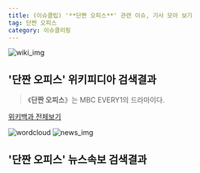 ```yaml
---
title: (이슈클립) '**단짠 오피스**' 관련 이슈, 기사 모아 보기
tag: 단짠 오피스
category: 이슈클리핑
---
```

![wiki_img](https://user-images.githubusercontent.com/42597476/44503234-41136a80-a6d0-11e8-9071-6fc6418eafe4.png)
## **'**단짠 오피스**'** 위키피디아 검색결과
>《**단짠 오피스**》는 MBC EVERY1의 드라마이다.

<a href="https://ko.wikipedia.org/wiki/단짠 오피스" target="_blank">위키백과 전체보기</a>

![wordcloud](https://s3.ap-northeast-2.amazonaws.com/lyrics101-wordcloud/2018-09-29-1538192465.png)
![news_img](https://user-images.githubusercontent.com/42597476/44507050-1206f400-a6e4-11e8-8d98-7ffbfebb353f.png)
## **'**단짠 오피스**'** 뉴스속보 검색결과

